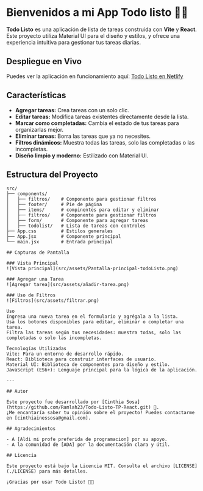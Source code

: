 
# Bienvenidos a mi App Todo listo 📝✨

**Todo Listo** es una aplicación de lista de tareas construida con **Vite** y **React**. Este proyecto utiliza Material UI para el diseño y estilos, y ofrece una experiencia intuitiva para gestionar tus tareas diarias.

## Despliegue en Vivo

Puedes ver la aplicación en funcionamiento aquí: [Todo Listo en Netlify](https://todolistotp.netlify.app/)

## Características

- **Agregar tareas:** Crea tareas con un solo clic.
- **Editar tareas:** Modifica tareas existentes directamente desde la lista.
- **Marcar como completadas:** Cambia el estado de tus tareas para organizarlas mejor.
- **Eliminar tareas:** Borra las tareas que ya no necesites.
- **Filtros dinámicos:** Muestra todas las tareas, solo las completadas o las incompletas.
- **Diseño limpio y moderno:** Estilizado con Material UI.

## Estructura del Proyecto

```plaintext
src/
├── components/
│   ├── filtros/    # Componente para gestionar filtros
│   ├── footer/     # Pie de página
│   ├── items/      # compinentes para editar y eliminar 
│   ├── filtros/    # Componente para gestionar filtros
│   ├── form/       # Componente para agregar tareas
│   ├── todolist/   # Lista de tareas con controles
├── App.css         # Estilos generales
├── App.jsx         # Componente principal
└── main.jsx        # Entrada principal

## Capturas de Pantalla

### Vista Principal
![Vista principal](src/assets/Pantalla-principal-todoListo.png)

### Agregar una Tarea
![Agregar tarea](src/assets/añadir-tarea.png)

### Uso de Filtros
![Filtros](src/assets/filtrar.png)

Uso
Ingresa una nueva tarea en el formulario y agrégala a la lista.
Usa los botones disponibles para editar, eliminar o completar una tarea.
Filtra las tareas según tus necesidades: muestra todas, solo las completadas o solo las incompletas.

Tecnologías Utilizadas
Vite: Para un entorno de desarrollo rápido.
React: Biblioteca para construir interfaces de usuario.
Material UI: Biblioteca de componentes para diseño y estilo.
JavaScript (ES6+): Lenguaje principal para la lógica de la aplicación.

---

## Autor

Este proyecto fue desarrollado por [Cinthia Sosa](https://github.com/Ramlah23/Todo-Listo-TP-React.git) 🌟.  
¡Me encantaría saber tu opinión sobre el proyecto! Puedes contactarme en [cinthiainessosa@gmail.com].

## Agradecimientos

- A [Aldi mi profe preferida de programacion] por su apoyo.  
- A la comunidad de [ADA] por la documentación clara y útil.  

## Licencia

Este proyecto está bajo la Licencia MIT. Consulta el archivo [LICENSE](./LICENSE) para más detalles.

¡Gracias por usar Todo Listo! 📝✨


